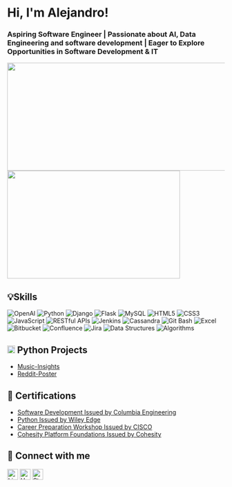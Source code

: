 # Hi, I'm Alejandro!

### Aspiring Software Engineer | Passionate about AI, Data Engineering and software development | Eager to Explore Opportunities in Software Development & IT ###

<img src="https://github-readme-stats.vercel.app/api?username=alej4ndro-cm&show_icons=true&theme=default" width="527" height="250"> <img src="https://github-readme-stats.vercel.app/api/top-langs?username=alej4ndro-cm&layout=compact&theme=default" width="400" height="250">

## 💡Skills
![OpenAI](https://img.shields.io/badge/-OpenAI-412991?style=flat&logo=openai&logoColor=white)
![Python](https://img.shields.io/badge/-Python-3776AB?style=flat&logo=Python&logoColor=white)
![Django](https://img.shields.io/badge/-Django-092E20?style=flat&logo=django&logoColor=white)
![Flask](https://img.shields.io/badge/-Flask-000000?style=flat&logo=flask&logoColor=white)
![MySQL](https://img.shields.io/badge/-MySQL-4479A1?style=flat&logo=mysql&logoColor=white)
![HTML5](https://img.shields.io/badge/-HTML5-E34F26?style=flat&logo=html5&logoColor=white)
![CSS3](https://img.shields.io/badge/-CSS3-1572B6?style=flat&logo=css3&logoColor=white)
![JavaScript](https://img.shields.io/badge/-JavaScript-F7DF1E?style=flat&logo=javascript&logoColor=black)
![RESTful APIs](https://img.shields.io/badge/-RESTful%20APIs-009688?style=flat)
![Jenkins](https://img.shields.io/badge/-Jenkins-D24939?style=flat&logo=jenkins&logoColor=white)
![Cassandra](https://img.shields.io/badge/-Cassandra-1287B1?style=flat&logo=apache-cassandra&logoColor=white)
![Git Bash](https://img.shields.io/badge/-Git%20Bash-lightgrey?style=flat&logo=git&logoColor=white)
![Excel](https://img.shields.io/badge/-Excel-217346?style=flat&logo=microsoft-excel&logoColor=white)
![Bitbucket](https://img.shields.io/badge/-Bitbucket-0052CC?style=flat&logo=bitbucket&logoColor=white)
![Confluence](https://img.shields.io/badge/-Confluence-172B4D?style=flat&logo=confluence&logoColor=white)
![Jira](https://img.shields.io/badge/-Jira-0052CC?style=flat&logo=jira&logoColor=white)
![Data Structures](https://img.shields.io/badge/-Data%20Structures-brightgreen)
![Algorithms](https://img.shields.io/badge/-Algorithms-yellowgreen)

## <img src="https://simpleicons.org/icons/python.svg" alt="Python" width="18" height="18"> Python Projects

- [Music-Insights](https://github.com/alej4ndro-cm/Music-Insights)
- [Reddit-Poster](https://github.com/alej4ndro-cm/Reddit-Poster)

## 📃 Certifications

- [Software Development Issued by Columbia Engineering](https://www.credly.com/badges/dee58675-5581-4107-abb4-311f9d73c1a3/public_url)
- [Python Issued by Wiley Edge](https://www.credly.com/badges/0e7e7ab7-17fb-4289-b5e0-51fbb3f218ed/public_url)
- [Career Preparation Workshop Issued by CISCO](https://www.credly.com/badges/4721a09c-afcb-40d2-9b99-beb48c165615/public_url)
- [Cohesity Platform Foundations Issued by Cohesity](https://www.credly.com/badges/aad677ac-a981-4257-950a-3079ba9819a9/public_url)

## 🔗 Connect with me

[<img alt="LinkedIn" height="25" src="https://cdn2.iconfinder.com/data/icons/social-icon-3/512/social_style_3_in-306.png"/>](https://www.linkedin.com/in/bs-cs-alejandro-m/)
[<img alt="Handshake" height="25" src="https://handshake-production-cdn.joinhandshake.com/apple-touch-icon.png"/>](https://app.joinhandshake.com/stu/users/31690724)
[<img alt="StackOverflow" height="25" src="https://user-images.githubusercontent.com/90579820/216894913-8199707b-58f0-4b54-af0d-5291055d1364.png"/>](https://stackoverflow.com/users/16946785/alejandro-munoz/)

<!--
**alej4ndro-cm/about-me** is a ✨ _special_ ✨ repository because its `README.md` (this file) appears on your GitHub profile.
-->
<!--
Here are some ideas to get you started:

- 🔭 I’m currently working on ...
- 🌱 I’m currently learning ...
- 👯 I’m looking to collaborate on ...
- 🤔 I’m looking for help with ...
- 💬 Ask me about ...
- 📫 How to reach me: ...
- 😄 Pronouns: ...
- ⚡ Fun fact: ...
-->
